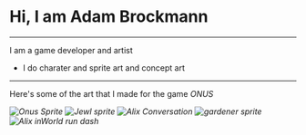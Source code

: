 # Hi, I am Adam Brockmann
---------------------------------

I am a game developer and artist

- I do charater and sprite art and concept art

---------------------------------

Here's some of the art that I made for the game <i>ONUS<i/>

![Onus Sprite](https://github.com/user-attachments/assets/b17c29a9-fbaf-4f23-bfbc-e059e3574c16)
![Jewl sprite](https://github.com/user-attachments/assets/c545c759-8d68-4464-9d07-9d3873860e40)
![Alix Conversation](https://github.com/user-attachments/assets/33de6902-9161-4d1e-8e1c-68c7fbe2d17a)
![gardener sprite](https://github.com/user-attachments/assets/8f9f6618-bcc8-42fc-8dd7-63a5f56b06c3)
![Alix inWorld run dash](https://github.com/user-attachments/assets/1a1354ac-6586-4843-8e66-05c4d65d470d)

